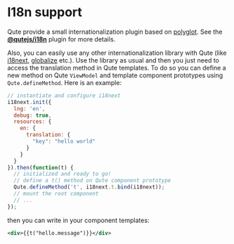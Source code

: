 # I18n support

Qute provide a small internationalization plugin based on [polyglot](https://airbnb.io/polyglot.js/). See the **[@qutejs/i18n](#/plugins/i18n)** plugin for more details.

Also, you can easily use any other internationalization library with Qute (like [i18next](https://www.i18next.com/), [globalize](https://github.com/globalizejs/globalize) etc.). Use the library as usual and then you just need to access the translation method in Qute templates. To do so you can define a new method on Qute `ViewModel` and template component prototypes using `Qute.defineMethod`. Here is an example:

```javascript
// instantiate and configure i18next
i18next.init({
  lng: 'en',
  debug: true,
  resources: {
    en: {
      translation: {
        "key": "hello world"
      }
    }
  }
}).then(function(t) {
  // initialized and ready to go!
  // define a t() method on Qute component prototype
  Qute.defineMethod('t', i18next.t.bind(i18next));
  // mount the root component
  // ...
});
```
then you can write in your component templates:

```xml
<div>{{t("hello.message")}}</div>
```
